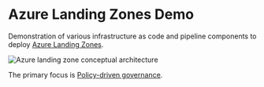 # Azure Landing Zones Demo

Demonstration of various infrastructure as code and pipeline components to deploy [Azure Landing Zones](https://learn.microsoft.com/en-us/azure/cloud-adoption-framework/ready/landing-zone/).

![Azure landing zone conceptual architecture](https://learn.microsoft.com/en-us/azure/cloud-adoption-framework/ready/enterprise-scale/media/ns-arch-cust-expanded.svg)

The primary focus is [Policy-driven governance](https://learn.microsoft.com/en-us/azure/cloud-adoption-framework/ready/landing-zone/design-principles#policy-driven-governance).
